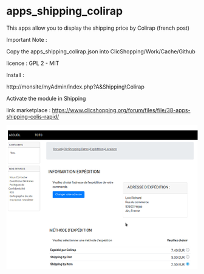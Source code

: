 # apps_shipping_colirap

This apps allow you to display the shipping price by Colirap (french post)


Important Note :

Copy the apps_shipping_colirap.json into ClicShopping/Work/Cache/Github

licence  : GPL 2 - MIT

Install :

http://monsite/myAdmin/index.php?A&Shipping\Colirap

Activate the module in Shipping

link marketplace : https://www.clicshopping.org/forum/files/file/38-apps-shipping-colis-rapid/


![item](https://github.com/ClicShoppingOfficialModulesV3/apps_shipping_colirap/blob/master/ModuleInfosJson/colirap_shop.png)



